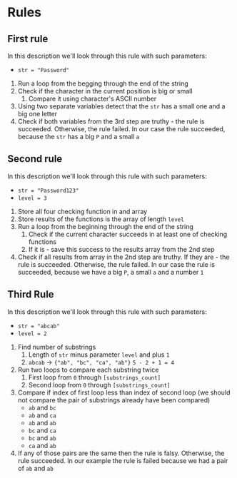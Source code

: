 # Rules

## First rule

In this description we'll look through this rule with such parameters:

* `str = "Password"`

1. Run a loop from the begging through the end of the string
2. Check if the character in the current position is big or small
    1. Compare it using character's ASCII number
3. Using two separate variables detect that the `str` has a small one and a big one letter
4. Check if both variables from the 3rd step are truthy - the rule is succeeded. 
   Otherwise, the rule failed. 
   In our case the rule succeeded, because the `str` has a big `P` and a small `a`

## Second rule

In this description we'll look through this rule with such parameters:

* `str = "Password123"`
* `level = 3`

1. Store all four checking function in and array
2. Store results of the functions is the array of length `level`
3. Run a loop from the beginning through the end of the string
    1. Check if the current character succeeds in at least one of checking functions
    2. If it is - save this success to the results array from the 2nd step
4. Check if all results from array in the 2nd step are truthy. 
   If they are - the rule is succeeded.
   Otherwise, the rule failed.
   In our case the rule is succeeded, because we have a big `P`, a small `a` and a number `1`

## Third Rule

In this description we'll look through this rule with such parameters:

* `str = "abcab"`
* `level = 2`

1. Find number of substrings
    1. Length of `str` minus parameter `level` and plus `1`
    2. `abcab` -> `{"ab", "bc", "ca", "ab"}` `5 - 2 + 1 = 4`
2. Run two loops to compare each substring twice
    1. First loop from `0` through `[substrings_count]`
    2. Second loop from `0` through `[substrings_count]`
3. Compare if index of first loop less than index of second loop
   (we should not compare the pair of substrings already have been compared)
    * `ab` and `bc`
    * `ab` and `ca`
    * `ab` and `ab`
    * `bc` and `ca`
    * `bc` and `ab`
    * `ca` and `ab`
4. If any of those pairs are the same then the rule is falsy. 
   Otherwise, the rule succeeded. 
   In our example the rule is failed because we had a pair of `ab` and `ab`